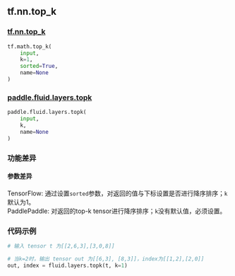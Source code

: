 
## tf.nn.top_k

### [tf.nn.top_k](https://www.tensorflow.org/api_docs/python/tf/nn/top_k)
``` python
tf.math.top_k(
    input,
    k=1,
    sorted=True,
    name=None
)
```

### [paddle.fluid.layers.topk](http://paddlepaddle.org/documentation/docs/zh/1.2/api_cn/layers_cn.html#topk)
``` python
paddle.fluid.layers.topk(
    input, 
    k, 
    name=None
)
```

### 功能差异
#### 参数差异
TensorFlow: 通过设置`sorted`参数，对返回的值与下标设置是否进行降序排序；`k`默认为1。  
PaddlePaddle: 对返回的top-k tensor进行降序排序；`k`没有默认值，必须设置。

### 代码示例
```python
# 输入 tensor t 为[[2,6,3],[3,0,8]]

# 当k=2时，输出 tensor out 为[[6,3], [8,3]]，index为[[1,2],[2,0]]
out, index = fluid.layers.topk(t, k=1)

```
